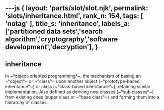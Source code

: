 ---js
{
  layout: 'parts/slot/slot.njk',
  permalink: 'slots/inheritance.html',
  rank_n: 154,
  tags: [ 'notag' ],
  title_s: 'inheritance',
  labels_a: ['partitioned data sets','search algorithm','cryptography','software development','decryption'],
}
---
## inheritance

In ~°object-oriented programming°~, the mechanism of basing an ~°object°~ or ~°class°~ upon another object (~°prototype-based inheritance°~) or class (~°class-based inheritance°~), retaining similar implementation. Also defined as deriving new classes (~°sub classes°~) from existing ones (super class or ~°base class°~) and forming them into a hierarchy of classes.
